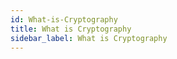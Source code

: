 ```yaml
---
id: What-is-Cryptography
title: What is Cryptography
sidebar_label: What is Cryptography
---
```



#
